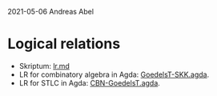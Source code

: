 2021-05-06 Andreas Abel

# Logical relations

- Skriptum: [lr.md](lr.md)
- LR for combinatory algebra in Agda: [GoedelsT-SKK.agda](GoedelsT-SKK.agda).
- LR for STLC in Agda: [CBN-GoedelsT.agda](CBN-GoedelsT.agda).
